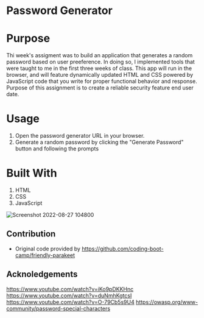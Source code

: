# Password Generator

# Purpose 
Thi week's assigment was to build an application that generates a random password based on user preeference. In doing so, I implemented tools that were taught to me in the first three weeks of class. This app will run in the browser, and will feature dynamically updated HTML and CSS powered by JavaScript code that you write for proper functional behavior and response. Purpose of this assignment is to create a reliable security feature end user date. 

# Usage 

1. Open the password generator URL in your browser.
2. Generate a random password by clicking the "Generate Password" button and following the prompts

# Built With 
1. HTML
2. CSS
3. JavaScript


![Screenshot 2022-08-27 104800](https://user-images.githubusercontent.com/109486620/187044563-e82d2f9e-8a08-4fd3-8b35-22283547f629.png)








## Contribution
* Original code provided by https://github.com/coding-boot-camp/friendly-parakeet

## Acknoledgements
https://www.youtube.com/watch?v=iKo9pDKKHnc
https://www.youtube.com/watch?v=duNmhKgtcsI
https://www.youtube.com/watch?v=O-79Cb5s9U4
https://owasp.org/www-community/password-special-characters
